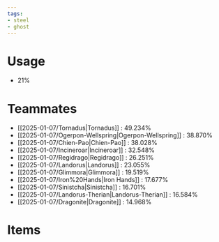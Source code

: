 ```yaml
---
tags:
- steel
- ghost
---
```

# Usage
- 21%
# Teammates
- [[2025-01-07/Tornadus|Tornadus]] : 49.234%
- [[2025-01-07/Ogerpon-Wellspring|Ogerpon-Wellspring]] : 38.870%
- [[2025-01-07/Chien-Pao|Chien-Pao]] : 38.028%
- [[2025-01-07/Incineroar|Incineroar]] : 32.548%
- [[2025-01-07/Regidrago|Regidrago]] : 26.251%
- [[2025-01-07/Landorus|Landorus]] : 23.055%
- [[2025-01-07/Glimmora|Glimmora]] : 19.519%
- [[2025-01-07/Iron%20Hands|Iron Hands]] : 17.677%
- [[2025-01-07/Sinistcha|Sinistcha]] : 16.701%
- [[2025-01-07/Landorus-Therian|Landorus-Therian]] : 16.584%
- [[2025-01-07/Dragonite|Dragonite]] : 14.968%
# Items